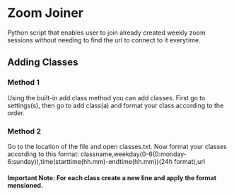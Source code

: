 # Zoom Joiner
Python script that enables user to join already created weekly zoom sessions without needing to find the url to connect to it everytime.

## Adding Classes
### Method 1
Using the built-in add class method you can add classes.
First go to settings(s), then go to add class(a) and format your class according to the order.
### Method 2
Go to the location of the file and open classes.txt.
Now format your classes according to this format: classname,weekday(0-6(0:monday-6:sunday)),time(starttime(hh.mm)-endtime(hh.mm))(24h format),url <br />
#### **Important Note:** For each class create a new line and apply the format mensioned. 
